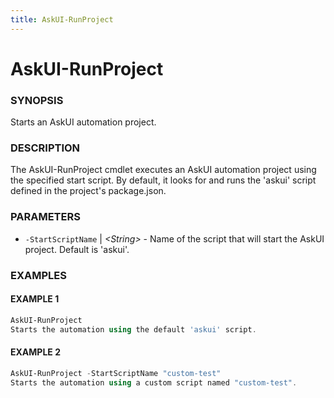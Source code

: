 ```yaml
---
title: AskUI-RunProject
---
```


# AskUI-RunProject

### SYNOPSIS

Starts an AskUI automation project.

### DESCRIPTION

The AskUI-RunProject cmdlet executes an AskUI automation project using the specified start script.
By default, it looks for and runs the 'askui' script defined in the project's package.json.

### PARAMETERS

- `-StartScriptName` | _&lt;String&gt;_ - Name of the script that will start the AskUI project. Default is 'askui'.

### EXAMPLES

#### EXAMPLE 1

```powershell
AskUI-RunProject
Starts the automation using the default 'askui' script.
```
 
#### EXAMPLE 2

```powershell
AskUI-RunProject -StartScriptName "custom-test"
Starts the automation using a custom script named "custom-test".
```

